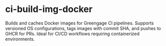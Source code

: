 # ci-build-img-docker
Builds and caches Docker images for Greengage CI pipelines. Supports versioned OS configurations, tags images with commit SHA, and pushes to GHCR for PRs. Ideal for CI/CD workflows requiring containerized environments.
